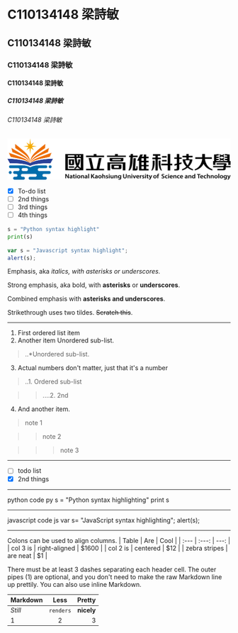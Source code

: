 # C110134148 梁詩敏
## C110134148 梁詩敏
### C110134148 梁詩敏
#### C110134148 梁詩敏
##### C110134148 梁詩敏
###### C110134148 梁詩敏

![NKUST](nkust.png)

- [x] To-do list
- [ ] 2nd things
- [ ] 3rd things
- [ ] 4th things

```python
s = "Python syntax highlight"
print(s)
```

```javascript
var s = "Javascript syntax highlight";
alert(s);
```
Emphasis, aka *italics, with asterisks or underscores.*

Strong emphasis, aka bold, with **asterisks** or **underscores**.

Combined emphasis with **asterisks and underscores**.

Strikethrough uses two tildes. ~~Scratch this~~.
***
1.  First ordered list item
2.  Another item Unordered sub-list.
>..*Unordered sub-list.
3.  Actual numbers don't matter, just that it's a number 
>..1. Ordered sub-list

>>....2. 2nd

4.  And another item.
>note 1

>> note 2

>>>note 3

***

- [ ] todo list
- [x] 2nd things

***

python code 
py
s = "Python syntax highlighting"
print s


***

javascript code
js
var s= "JavaScript syntax highlighting";
alert(s);


***

Colons can be used to align columns.
| Table | Are | Cool |
| :--- | :---: | ---: |
| col 3 is | right-aligned | $1600 |
| col 2 is | centered | $12 |
| zebra stripes | are neat | $1 |

There must be at least 3 dashes separating each header cell. The outer pipes (1) are optional, and you don't need to make the raw Markdown line up prettily. You can also use inline Markdown.

| Markdown | Less | Pretty |
| :--- | :---: | ---: |
| *Still* | ```renders``` | **nicely** |
| 1 | 2 | 3 |
